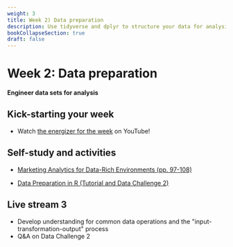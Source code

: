 ```yaml
---
weight: 3
title: Week 2) Data preparation
description: Use tidyverse and dplyr to structure your data for analysis, and generate data reports using R Markdown.
bookCollapseSection: true
draft: false
---
```


# Week 2: Data preparation

__Engineer data sets for analysis__

## Kick-starting your week
- Watch [the energizer for the week](https://youtu.be/tctr4GgrD4w) on YouTube!

## Self-study and activities
- [Marketing Analytics for Data-Rich Environments (pp. 97-108)](http://dx.doi.org/10.1509/jm.15.0413)
<!--- The ITO (input-transformation-output) process
- Zooming in on "transformation": common data operations (and how they're related to different data set types)-->
- [Data Preparation in R (Tutorial and Data Challenge 2)](docs/tutorials/data-preparation)
<!--- Video: data set engineering (Hannes)
-->

## Live stream 3
- Develop understanding for common data operations and the "input-transformation-output" process
- Q&A on Data Challenge 2


<!--- Ethics in scraping and APIs *live*
-->
